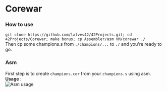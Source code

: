 <h1>Corewar</h1>

### How to use

`git clone https://github.com/lalves42/42Projects.git; cd 42Projects/Corewar; make bonus; cp Assembler/asm VM/corewar ./`  
Then cp some champions.s from `./champions/...` to `./` and you're ready to go.  

### Asm

First step is to create `champions.cor` from your `champions.s` using asm.  
**Usage** :  
![Asm usage](https://img4.hostingpics.net/pics/749826asmusage.png)
